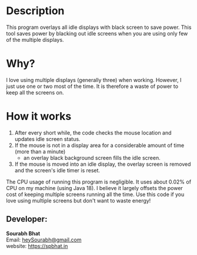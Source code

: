 # Description
This program overlays all idle displays with black screen to save power.
This tool saves power by blacking out idle screens when you are using only few of the multiple displays.

# Why?
I love using multiple displays (generally three) when working. However, I just use one or two most of the time. 
It is therefore a waste of power to keep all the screens on.

# How it works
1. After every short while, the code checks the mouse location and updates idle screen status.
2. If the mouse is not in a display area for a considerable amount of time (more than a minute)
    - an overlay black background screen fills the idle screen.
3. If the mouse is moved into an idle display, the overlay screen is removed and the screen's idle timer is reset.

The CPU usage of running this program is negligible. It uses about 0.02% of CPU on my machine (using Java 18). 
I believe it largely offsets the power cost of keeping multiple screens running all the time.
Use this code if you love using multiple screens but don't want to waste energy!

## Developer:
**Sourabh Bhat**  
Email: heySourabh@gmail.com  
website: https://spbhat.in  
